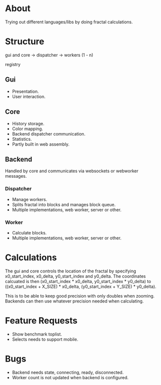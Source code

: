 # About

Trying out different languages/libs by doing fractal calculations.

# Structure

gui and core -> dispatcher -> workers (1 - n)

registry

## Gui

* Presentation.
* User interaction.

## Core

* History storage.
* Color mapping.
* Backend dispatcher communication.
* Statistics.
* Partly built in web assembly.

## Backend

Handled by core and communicates via websockets or webworker messages.

### Dispatcher

* Manage workers.
* Splits fractal into blocks and manages block queue.
* Multiple implementations, web worker, server or other.

### Worker

* Calculate blocks.
* Multiple implementations, web worker, server or other.

# Calculations

The gui and core controls the location of the fractal by specifying x0_start_index, x0_delta, y0_start_index and 
y0_delta. The coordinates calcuated is then (x0_start_index * x0_delta, y0_start_index * y0_delta) to 
((x0_start_index + X_SIZE) * x0_delta, (y0_start_index + Y_SIZE) * y0_delta).

This is to be able to keep good precision with only doubles when zooming. Backends can then use whatever precision needed when calculating.

# Feature Requests

* Show benchmark toplist.
* Selects needs to support mobile.

# Bugs

* Backend needs state, connecting, ready, disconnected.
* Worker count is not updated when backend is configured.
 